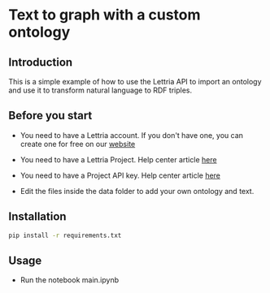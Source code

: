 # Text to graph with a custom ontology

## Introduction

This is a simple example of how to use the Lettria API to import an ontology and use it to transform natural language to RDF triples.

## Before you start

-   You need to have a Lettria account. If you don't have one, you can create one for free on our [website](https://lettria.com)
-   You need to have a Lettria Project. Help center article [here](https://help.lettria.com/create-and-manage-projects)
-   You need to have a Project API key. Help center article [here](https://help.lettria.com/api-key)

-   Edit the files inside the data folder to add your own ontology and text.

## Installation

```bash
pip install -r requirements.txt
```

## Usage

-   Run the notebook main.ipynb
